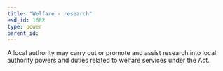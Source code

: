 ```yaml
---
title: "Welfare - research"
esd_id: 1682
type: power
parent_id:  
---
```


A local authority may carry out or promote and assist research into local authority powers and duties related to welfare services under the Act.

